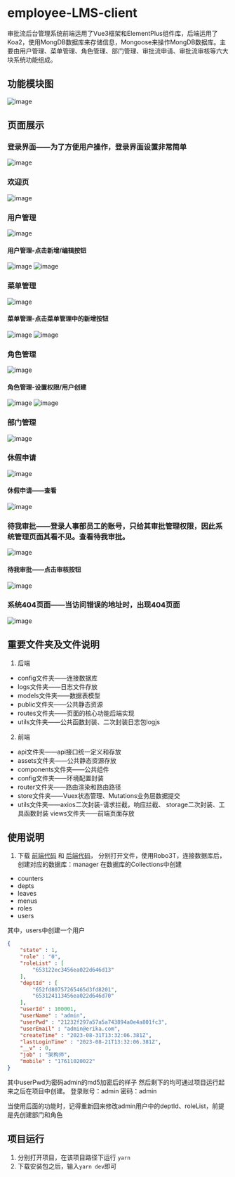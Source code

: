 # employee-LMS-client

审批流后台管理系统前端运用了Vue3框架和ElementPlus组件库，后端运用了Koa2，使用MongDB数据库来存储信息，Mongoose来操作MongDB数据库。主要由用户管理、菜单管理、角色管理、部门管理、审批流申请、审批流审核等六大块系统功能组成。

## 功能模块图

![image](https://github.com/Erika-Huang/employee-LMS-client/assets/87916335/488580a5-acb6-4bdd-b152-8d739c20be70)

## 页面展示
### 登录界面——为了方便用户操作，登录界面设置非常简单
![image](https://github.com/Erika-Huang/employee-LMS-client/assets/87916335/f9ef78ef-1588-42f9-9d7a-6f0246fbb0ec)
### 欢迎页
![image](https://github.com/Erika-Huang/employee-LMS-client/assets/87916335/7e9f238f-487a-4284-8256-03524fff41e2)
### 用户管理
![image](https://github.com/Erika-Huang/employee-LMS-client/assets/87916335/abc3358b-66ec-4277-81cb-01092f4c830d)
#### 用户管理-点击新增/编辑按钮
![image](https://github.com/Erika-Huang/employee-LMS-client/assets/87916335/8a1dfb20-b039-4360-b998-f64136056e63)
![image](https://github.com/Erika-Huang/employee-LMS-client/assets/87916335/29d0aa46-96f8-434d-8a46-0ff4401c36e1)
### 菜单管理
![image](https://github.com/Erika-Huang/employee-LMS-client/assets/87916335/93e3d4b6-88b7-4a96-9eea-fe3f2e01a4d4)
#### 菜单管理-点击菜单管理中的新增按钮
![image](https://github.com/Erika-Huang/employee-LMS-client/assets/87916335/56e77572-f668-4cf5-9dea-d00a9c6b1f6e)
![image](https://github.com/Erika-Huang/employee-LMS-client/assets/87916335/33c86a1e-ecec-4744-a031-802115a765fb)
### 角色管理
![image](https://github.com/Erika-Huang/employee-LMS-client/assets/87916335/055e5dc5-e5f2-4c1d-93ee-9de9bb028ae1)
#### 角色管理-设置权限/用户创建
![image](https://github.com/Erika-Huang/employee-LMS-client/assets/87916335/7620bf38-dab9-4a16-9e37-63d77be6961d)
![image](https://github.com/Erika-Huang/employee-LMS-client/assets/87916335/2cfdfe5d-bf45-439c-9a47-dec4dcdc8ffe)
### 部门管理
![image](https://github.com/Erika-Huang/employee-LMS-client/assets/87916335/d7af3bad-f556-4735-b795-ec492fd7b91e)
### 休假申请
![image](https://github.com/Erika-Huang/employee-LMS-client/assets/87916335/7bede77a-d746-459c-8e87-414625df3bba)
#### 休假申请——查看
![image](https://github.com/Erika-Huang/employee-LMS-client/assets/87916335/9b780af1-07a5-48df-a79b-3cd64c399b77)
### 待我审批——登录人事部员工的账号，只给其审批管理权限，因此系统管理页面其看不见。查看待我审批。
![image](https://github.com/Erika-Huang/employee-LMS-client/assets/87916335/b6e40edd-b547-4695-912e-dd69170d776b)

#### 待我审批——点击审核按钮
![image](https://github.com/Erika-Huang/employee-LMS-client/assets/87916335/d2ba8d2f-0243-4a6a-9026-01cc5f67c805)

### 系统404页面——当访问错误的地址时，出现404页面
![image](https://github.com/Erika-Huang/employee-LMS-client/assets/87916335/4052bde1-8d43-4b81-a08a-d2efb48e5323)

## 重要文件夹及文件说明
1. 后端
- config文件夹——连接数据库
- logs文件夹——日志文件存放
- models文件夹——数据表模型
- public文件夹——公共静态资源
- routes文件夹——页面的核心功能后端实现
- utils文件夹——公共函数封装、二次封装日志包logjs
2. 前端
- api文件夹——api接口统一定义和存放
- assets文件夹——公共静态资源存放
- components文件夹——公共组件
- config文件夹——环境配置封装
- router文件夹——路由渲染和路由路径
- store文件夹——Vuex状态管理、Mutations业务层数据提交
- utils文件夹——axios二次封装-请求拦截，响应拦截、
             storage二次封装、工具函数封装
views文件夹——前端页面存放
## 使用说明

1. 下载 [前端代码](https://github.com/Erika-Huang/employee-LMS-client) 和 [后端代码](https://github.com/Erika-Huang/employee-LMS-server)， 分别打开文件，使用Robo3T，连接数据库后，创建对应的数据库：manager
在数据库的Collections中创建
- counters
- depts
- leaves
- menus
- roles
- users

其中，users中创建一个用户
```json
{
    "state" : 1,
    "role" : "0",
    "roleList" : [ 
        "653122ec3456ea022d646d13"
    ],
    "deptId" : [ 
        "652fd80757265465d3fd8201", 
        "653124113456ea022d646d70"
    ],
    "userId" : 100001,
    "userName" : "admin",
    "userPwd" : "21232f297a57a5a743894a0e4a801fc3",
    "userEmail" : "admin@erika.com",
    "createTime" : "2023-08-31T13:32:06.381Z",
    "lastLoginTime" : "2023-08-21T13:32:06.381Z",
    "__v" : 0,
    "job" : "架构师",
    "mobile" : "17611020022"
}
```
其中userPwd为密码admin的md5加密后的样子
然后剩下的均可通过项目运行起来之后在项目中创建。
登录账号：admin
密码：admin

当使用后面的功能时，记得重新回来修改admin用户中的deptId、roleList，前提是先创建部门和角色

## 项目运行
1. 分别打开项目，在该项目路径下运行 `yarn `
2. 下载安装包之后，输入` yarn dev `即可

